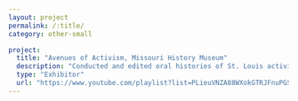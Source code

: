 ```yaml
---
layout: project
permalink: /:title/
category: other-small

project:
  title: "Avenues of Activism, Missouri History Museum"
  description: "Conducted and edited oral histories of St. Louis activists"
  type: "Exhibitor" 
  url: "https://www.youtube.com/playlist?list=PLieuVNZA88WXokGTRJFnuPGS3-lgW7_7B"
---
```

